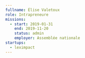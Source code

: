 ```yaml
---
fullname: Élise Valetoux
role: Intrapreneure
missions:
  - start: 2019-01-31
    end: 2019-11-20
    status: admin
    employer: Assemblée nationale
startups:
  - leximpact
---
```

